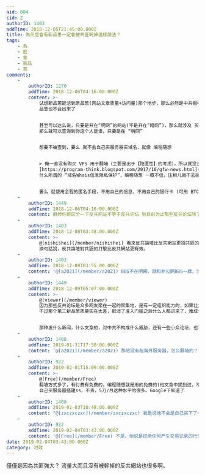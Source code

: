 ```yaml
---
aid: 804
cid: 2
authorID: 1403
addTime: 2018-12-05T21:45:00.000Z
title: 為什麼會有新品蔥一定會被共匪幹掉這樣說法？
tags:
    - 為
    - 麼
    - 會
    - 新品
    - 蔥
comments:
    -
        authorID: 1270
        addTime: 2018-12-06T04:16:00.000Z
        content: >-
            试想新品蔥能活到原品葱(网站文章质量+访问量)那个地步，那么必然是中共眼中钉的阿 目前没见过一个 bbs 可以躲过此劫，当然 如果有
            品葱也不会出来了


            甚至可以这么说，只要是开在“明网”的网站(不是开在“暗网”)，那么就涉及 买服务器、买域名，就涉及到金钱交易
            那么就可以查询到你这个人是谁，只要是在 “明网”


            想要不被查到，要么 就不去自己买服务器买域名，就像 编程随想


            > 俺一直没有购买 VPS 用于翻墙（主要是出于【隐匿性】的考虑），所以就没法亲自测试 SS 的情况
            [https://program-think.blogspot.com/2017/10/gfw-news.html](https://program-think.blogspot.com/2017/10/gfw-news.html)
            什么所谓的 “域名Whois信息隐私保护”，编程随想 一概不信，压根儿就不去碰


            要么 就使用全程的匿名手段，不用自己的信息、不用自己的银行卡 (可用 BTC)。
    -
        authorID: 1449
        addTime: 2018-12-06T04:16:00.000Z
        content: 麻烦你得区分一下反共网站不等于反共论坛 到目前为止那些反共论坛除了人数极少的，全部都被中共玩废了
    -
        authorID: 1403
        addTime: 2018-12-08T03:48:00.000Z
        content: >-
            @[nishishei](/member/nishishei) 看來反共論壇比反共網站更招共匪的炮火。
            換句話說，反共論壇對共匪的打擊比反共網站更有效。
    -
        authorID: 1403
        addTime: 2018-12-08T03:55:00.000Z
        content: '@[a2021](/member/a2021) BBS不在明網，就和非公開BBS一樣，沒有了人氣，也就不構成威脅了。'
    -
        authorID: 1449
        addTime: 2018-12-09T05:07:00.000Z
        content: >-
            @[viewer](/member/viewer)
            因为那些反共论坛是众多网友聚在一起的聚集地，是有一定组织能力的，如果壮大就有点危险了，因此在壮大之前中共肯定会想尽一切办法将其干掉，比如品葱就是那种经常发干货和讨论中共怎么垮台的问答社区，看起来有点矛头就会被干掉
            不过那个第三新品葱质量实在太差，取消了准入门槛之后什么人都进来了，难成气候


            那种发什么新闻，什么文章的，对中共不构成什么威胁，还有一些小众论坛，也不会被留意到
    -
        authorID: 1408
        addTime: 2019-01-31T17:50:00.000Z
        content: '@[a2021](/member/a2021) 那他没有租海外服务器，怎么翻墙的？自己买服务器，那得多少钱啊？'
    -
        authorID: 922
        addTime: 2019-02-01T15:09:00.000Z
        content: >-
            @[Free](/member/Free)
            翻墙方式多了，有付费有免费的，编程随想就是用的免费的(他文章中提到过，不是缺钱，而是担心付费不安全)。
            自己买服务器搭建ss，不贵，5刀/月这种水平的很多。Google下知道了
    -
        authorID: 1408
        addTime: 2019-02-03T10:48:00.000Z
        content: "@[zxczxczxc](/member/zxczxczxc) 我是说他不会是自己买下了一个服务器吧，没有说租\U0001F602"
    -
        authorID: 922
        addTime: 2019-02-04T03:43:00.000Z
        content: '@[Free](/member/Free) 不是。他说是拒绝任何产生交易记录的行为'
date: 2019-02-04T03:43:00.000Z
category: 时政
---
```


僅僅是因為共匪強大？ 流量大而且沒有被幹掉的反共網站也很多啊。

